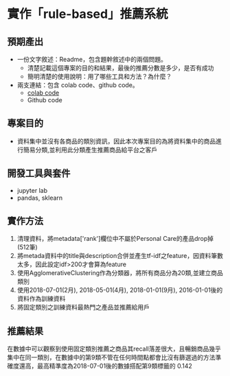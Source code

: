 # 實作「rule-based」推薦系統

## 預期產出

* 一份文字敘述：Readme，包含題幹敘述中的兩個問題。
    * 清楚記載這個專案的目的和結果，最後的推薦分數是多少，是否有成功
    * 簡明清楚的使用說明：用了哪些工具和方法？為什麼？
* 兩支連結：包含 colab code、github code。
    * [colab code](https://colab.research.google.com/github/fafnerzhang/data-course-sample/blob/dev/week_1/rule_based_recommandation.ipynb#scrollTo=JGcwKFCS7vOt)
    * Github code[](https://github.com/fafnerzhang/data-course-sample/blob/dev/rule_based_recommandation.ipynb)

## 專案目的
* 資料集中並沒有各商品的類別資訊，因此本次專案目的為將資料集中的商品進行簡易分類,並利用此分類產生推薦商品給平台之客戶

## 開發工具與套件
* jupyter lab
* pandas, sklearn

## 實作方法
1. 清理資料，將metadata['rank']欄位中不屬於Personal Care的產品drop掉(512筆)
2. 將metada資料中的title與description合併並產生tf-idf之feature，因資料筆數太多，因此設定idf>200才會算為feature
3. 使用AgglomerativeClustering作為分類器，將所有商品分為20類,並建立商品類別
4. 使用2018-07-01(2月), 2018-05-01(4月), 2018-01-01(9月), 2016-01-01後的資料作為訓練資料
5. 將固定類別之訓練資料最熱門之產品並推薦給用戶
## 推薦結果

在數據中可以觀察到使用固定類別推薦之商品其recall落差很大，且暢銷商品幾乎集中在同一類別，在數據中的第9類不管在任何時間點都會比沒有篩選過的方法準確度還高，最高精準度為2018-07-01後的數據搭配第9類標籤的 0.142
